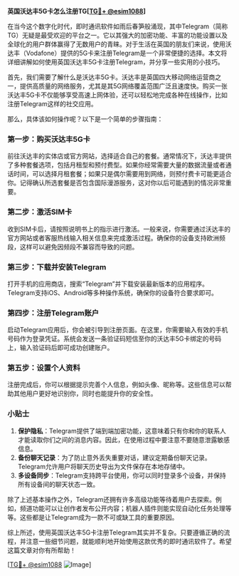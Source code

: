 **英国沃达丰5G卡怎么注册TG[[TG💪+ @esim1088](https://t.me/s/esim1088)]**

在当今这个数字化时代，即时通讯软件如雨后春笋般涌现，其中Telegram（简称TG）无疑是最受欢迎的平台之一。它以其强大的加密功能、丰富的功能设置以及全球化的用户群体赢得了无数用户的青睐。对于生活在英国的朋友们来说，使用沃达丰（Vodafone）提供的5G卡来注册Telegram是一个非常便捷的选择。本文将详细讲解如何使用英国沃达丰5G卡注册Telegram，并分享一些实用的小技巧。

首先，我们需要了解什么是沃达丰5G卡。沃达丰是英国四大移动网络运营商之一，提供高质量的网络服务，尤其是其5G网络覆盖范围广泛且速度快。购买一张沃达丰5G卡不仅能够享受高速上网体验，还可以轻松地完成各种在线操作，比如注册Telegram这样的社交应用。

那么，具体该如何操作呢？以下是一个简单的步骤指南：

### 第一步：购买沃达丰5G卡

前往沃达丰的实体店或官方网站，选择适合自己的套餐。通常情况下，沃达丰提供了多种套餐选项，包括月租型和预付费型。如果你经常需要大量的数据流量或者通话时间，可以选择月租套餐；如果只是偶尔需要用到网络，则预付费卡可能更适合你。记得确认所选套餐是否包含国际漫游服务，这对你以后可能遇到的情况非常重要。

### 第二步：激活SIM卡

收到SIM卡后，请按照说明书上的指示进行激活。一般来说，你需要通过沃达丰的官方网站或者客服热线输入相关信息来完成激活过程。确保你的设备支持欧洲频段，这样可以避免因频段不兼容而导致的问题。

### 第三步：下载并安装Telegram

打开手机的应用商店，搜索“Telegram”并下载安装最新版本的应用程序。Telegram支持iOS、Android等多种操作系统，确保你的设备符合要求即可。

### 第四步：注册Telegram账户

启动Telegram应用后，你会被引导到注册页面。在这里，你需要输入有效的手机号码作为登录凭证。系统会发送一条验证码短信至你的沃达丰5G卡绑定的号码上，输入验证码后即可成功创建账户。

### 第五步：设置个人资料

注册完成后，你可以根据提示完善个人信息，例如头像、昵称等。这些信息可以帮助其他用户更好地识别你，同时也能提升你的安全性。

### 小贴士

1. **保护隐私**：Telegram提供了端到端加密功能，这意味着只有你和你的联系人才能读取你们之间的消息内容。因此，在使用过程中要注意不要随意泄露敏感信息。
2. **备份聊天记录**：为了防止意外丢失重要对话，建议定期备份聊天记录。Telegram允许用户将聊天历史导出为文件保存在本地存储中。
3. **多设备同步**：Telegram支持跨平台使用，你可以同时登录多个设备，并保持所有设备间的聊天状态一致。

除了上述基本操作之外，Telegram还拥有许多高级功能等待着用户去探索。例如，频道功能可以让创作者发布公开内容；机器人插件则能实现自动化任务处理等等。这些都是让Telegram成为一款不可或缺工具的重要原因。

综上所述，使用英国沃达丰5G卡注册Telegram其实并不复杂。只要遵循正确的流程，并注意一些细节问题，就能顺利地开始使用这款优秀的即时通讯软件了。希望这篇文章对你有所帮助！

[[TG💪+ @esim1088](https://t.me/s/esim1088) ![Image](https://i.postimg.cc/4NQfJmqS/Snipaste-2025-05-13-00-14-12.png)]